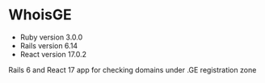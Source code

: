 # WhoisGE

* Ruby version 3.0.0
* Rails version 6.14
* React version 17.0.2

Rails 6 and React 17 app for checking domains under .GE registration zone